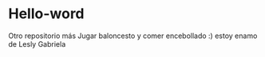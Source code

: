 # Hello-word
Otro repositorio más
Jugar baloncesto y comer encebollado :) 
estoy enamo de Lesly Gabriela
